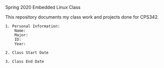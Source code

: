 

Spring 2020 Embedded Linux Class
 
 This repository documents my class work and projects done for CPS342.
 
    1. Personal Information:
        Name:
        Major:
        ID:
        Year:
    
    2. Class Start Date
    
    3. Class End Date
